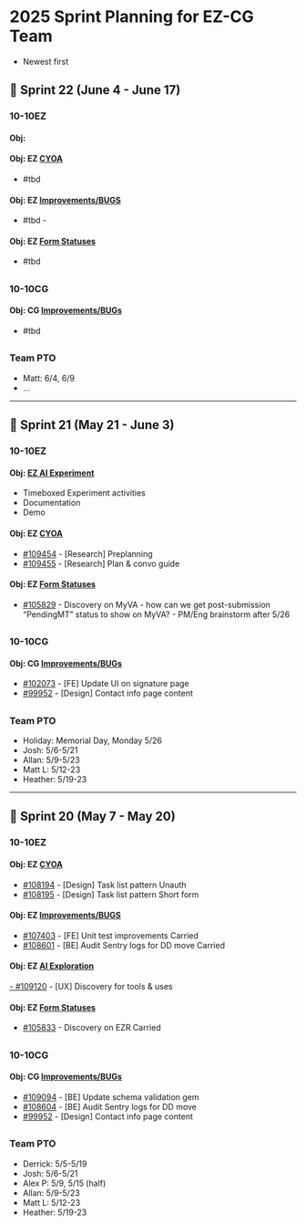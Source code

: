 # 2025 Sprint Planning for EZ-CG Team
- Newest first

## 📆 Sprint 22 (June 4 - June 17)

### 10-10EZ

#### Obj: 


#### Obj: EZ [CYOA](https://github.com/department-of-veterans-affairs/va.gov-team/issues/103253)
- #tbd

#### Obj: EZ [Improvements/BUGS](https://github.com/department-of-veterans-affairs/va.gov-team/issues/40162)
- #tbd - 

#### Obj: EZ [Form Statuses](https://github.com/department-of-veterans-affairs/va.gov-team/issues/95313)
- #tbd

## 
### 10-10CG

#### Obj: CG [Improvements/BUGs](https://github.com/department-of-veterans-affairs/va.gov-team/issues/40165)
- #tbd

##
### Team PTO
- Matt: 6/4, 6/9
- ...
---
## 📆 Sprint 21 (May 21 - June 3)

### 10-10EZ

#### Obj: [EZ AI Experiment](https://github.com/department-of-veterans-affairs/va.gov-team/issues/109698)
- Timeboxed Experiment activities
- Documentation
- Demo

#### Obj: EZ [CYOA](https://github.com/department-of-veterans-affairs/va.gov-team/issues/103253)
- [#109454](https://github.com/department-of-veterans-affairs/va.gov-team/issues/109454) - [Research] Preplanning
- [#109455](https://github.com/department-of-veterans-affairs/va.gov-team/issues/109455) - [Research] Plan & convo guide

#### Obj: EZ [Form Statuses](https://github.com/department-of-veterans-affairs/va.gov-team/issues/95313)
- [#105829](https://github.com/department-of-veterans-affairs/va.gov-team/issues/105829) - Discovery on MyVA - how can we get post-submission “PendingMT” status to show on MyVA? - PM/Eng brainstorm after 5/26

##
### 10-10CG

#### Obj: CG [Improvements/BUGs](https://github.com/department-of-veterans-affairs/va.gov-team/issues/40165)
- [#102073](https://github.com/department-of-veterans-affairs/va.gov-team/issues/102073) - [FE] Update UI on signature page
- [#99952](https://github.com/department-of-veterans-affairs/va.gov-team/issues/99952) - [Design] Contact info page content

##
### Team PTO
- Holiday: Memorial Day, Monday 5/26
- Josh: 5/6-5/21
- Allan: 5/9-5/23
- Matt L: 5/12-23
- Heather: 5/19-23
---
## 📆 Sprint 20 (May 7 - May 20)
### 10-10EZ
#### Obj: EZ [CYOA](https://github.com/department-of-veterans-affairs/va.gov-team/issues/103253)
- [#108194](https://github.com/department-of-veterans-affairs/va.gov-team/issues/108194) - [Design] Task list pattern Unauth
- [#108195](https://github.com/department-of-veterans-affairs/va.gov-team/issues/108195) - [Design] Task list pattern Short form

#### Obj: EZ [Improvements/BUGS](https://github.com/department-of-veterans-affairs/va.gov-team/issues/40162)
- [#107403](https://github.com/department-of-veterans-affairs/va.gov-team/issues/107403) - [FE] Unit test improvements Carried
- [#108601](https://github.com/department-of-veterans-affairs/va.gov-team/issues/108601) - [BE] Audit Sentry logs for DD move Carried

#### Obj: EZ [AI Exploration](https://github.com/department-of-veterans-affairs/va.gov-team/issues/109122)
[- #109120](https://github.com/department-of-veterans-affairs/va.gov-team/issues/109120) - [UX] Discovery for tools & uses

#### Obj: EZ [Form Statuses](https://github.com/department-of-veterans-affairs/va.gov-team/issues/95313)
- [#105833](https://github.com/department-of-veterans-affairs/va.gov-team/issues/105833) - Discovery on EZR Carried

##
### 10-10CG

#### Obj: CG [Improvements/BUGs](https://github.com/department-of-veterans-affairs/va.gov-team/issues/40165)
- [#109094](https://github.com/department-of-veterans-affairs/va.gov-team/issues/109094) - [BE] Update schema validation gem
- [#108604](https://github.com/department-of-veterans-affairs/va.gov-team/issues/108604) - [BE] Audit Sentry logs for DD move
- [#99952](https://github.com/department-of-veterans-affairs/va.gov-team/issues/99952) - [Design] Contact info page content

##
### Team PTO
- Derrick: 5/5-5/19
- Josh: 5/6-5/21
- Alex P: 5/9, 5/15 (half)
- Allan: 5/9-5/23
- Matt L: 5/12-23
- Heather: 5/19-23
